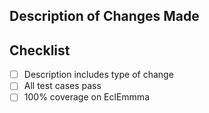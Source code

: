 ## Description of Changes Made

## Checklist
- [ ] Description includes type of change
- [ ] All test cases pass
- [ ] 100% coverage on EclEmmma
